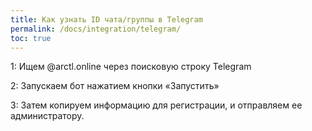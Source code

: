 ```yaml
---
title: Как узнать ID чата/группы в Telegram
permalink: /docs/integration/telegram/
toc: true
---
```


1: Ищем @arctl.online через поисковую строку Telegram

2: Запускаем бот нажатием кнопки «Запустить»

3: Затем копируем информацию для регистрации, и отправляем ее администратору.
